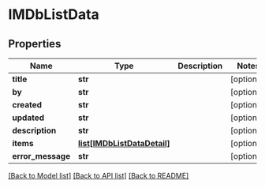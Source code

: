 # IMDbListData

## Properties
Name | Type | Description | Notes
------------ | ------------- | ------------- | -------------
**title** | **str** |  | [optional] 
**by** | **str** |  | [optional] 
**created** | **str** |  | [optional] 
**updated** | **str** |  | [optional] 
**description** | **str** |  | [optional] 
**items** | [**list[IMDbListDataDetail]**](IMDbListDataDetail.md) |  | [optional] 
**error_message** | **str** |  | [optional] 

[[Back to Model list]](../README.md#documentation-for-models) [[Back to API list]](../README.md#documentation-for-api-endpoints) [[Back to README]](../README.md)

